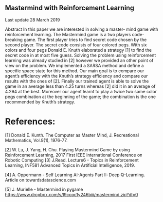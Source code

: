 ## Mastermind with Reinforcement Learning

Last update 28 March 2019

Abstract
In this paper we are interested in solving a master- mind game with reinforcement learning. The Mastermind game is a two players code-breaking game. The first player tries to find secret code chosen by the second player. The secret code consists of four colored pegs. With six colors and four pegs Donald E. Knuth elaborated a strategy [1] to find the secret code in at most five guess. Solving the problem using reinforcement learning was already studied in [2] however we provided an other point of view on the problem. We implemented a SARSA method and define a specific space state for this method. Our main goal is to compare our agent’s efficiency with the Knuth’s strategy efficiency and compare our results with the ones of [2]. Finally our trained agent is able to solve the game in an average less than 4.25 turns whereas [2] did it in an average of 4.294 at the best. Moreover our agent learnt to play a twice two same color pegs combination at the beginning of the game; the combination is the one recommended by Knuth’s strategy.

# References:
[1] Donald E. Kunth. The Computer as Master Mind, J. Recreational Mathematics, Vol.9(1), 1976-77.

[2] W. Lu, J. Yang, H. Chu. Playing Mastermind Game by using Reinforcement Learning, 2017 First IEEE International Conference on Robotic Computing
[3] J.Read. Lecture6 - Topics in Reinforcement Learning, INF581 Advanced Topics in Artificial Intelligence, 2019.

[4] A. Oppermann - Self Learning AI-Agents Part II: Deep Q-Learning. Article on towardsdatascience.com

[5] J. Murielle - Mastermind in pygame https://www.dropbox.com/s/l9cooc1y246biii/mastermind.zip?dl=0
